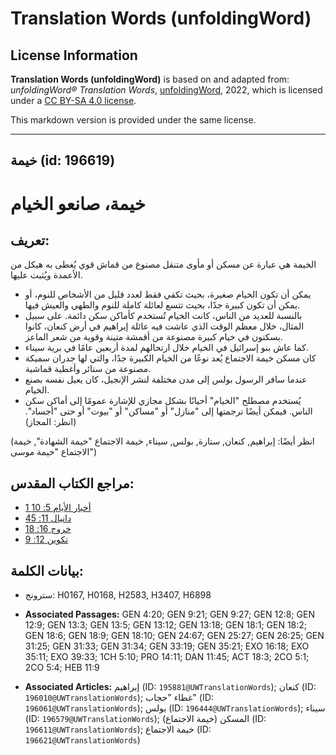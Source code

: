 # Translation Words (unfoldingWord)

## License Information

**Translation Words (unfoldingWord)** is based on and adapted from: _unfoldingWord® Translation Words_, [unfoldingWord](https://unfoldingword.org/utw), 2022, which is licensed under a [CC BY-SA 4.0 license](https://creativecommons.org/licenses/by-sa/4.0/legalcode.en).

This markdown version is provided under the same license.



--------------------------------

## خيمة (id: 196619)

خيمة، صانعو الخيام
==================

تعريف:
------

الخيمة هي عبارة عن مسكن أو مأوى متنقل مصنوع من قماش قوي يُغطى به هيكل من الأعمدة ويُثبت عليها.

* يمكن أن تكون الخيام صغيرة، بحيث تكفي فقط لعدد قليل من الأشخاص للنوم، أو يمكن أن تكون كبيرة جدًا، بحيث تتسع لعائلة كاملة للنوم والطهي والعيش فيها.
* بالنسبة للعديد من الناس، كانت الخيام تُستخدم كأماكن سكن دائمة. على سبيل المثال، خلال معظم الوقت الذي عاشت فيه عائلة إبراهيم في أرض كنعان، كانوا يسكنون في خيام كبيرة مصنوعة من أقمشة متينة وقوية من شعر الماعز.
* كما عاش بنو إسرائيل في الخيام خلال ارتحالهم لمدة أربعين عامًا في برية سيناء.
* كان مسكن خيمة الاجتماع يُعد نوعًا من الخيام الكبيرة جدًا، والتي لها جدران سميكة مصنوعة من ستائر وأغطية قماشية.
* عندما سافر الرسول بولس إلى مدن مختلفة لنشر الإنجيل، كان يعيل نفسه بصنع الخيام.
* يُستخدم مصطلح "الخيام" أحيانًا بشكل مجازي للإشارة عمومًا إلى أماكن سكن الناس. فيمكن أيضًا ترجمتها إلى "منازل" أو "مساكن" أو "بيوت" أو حتى "أجساد". (انظر: المجاز)

(انظر أيضًا: إبراهيم, كنعان, ستارة, بولس, سيناء, خيمة الاجتماع "خيمة الشهادة", خيمة الاجتماع "خيمة موسى")

مراجع الكتاب المقدس:
--------------------

* [1 أخبار الأيام 5: 10](https://ref.ly/1Chr5:10)
* [دانيال 11: 45](https://ref.ly/Dan11:45)
* [خروج 16: 18](https://ref.ly/Exod16:18)
* [تكوين 12: 9](https://ref.ly/Gen12:9)

بيانات الكلمة:
--------------

* سترونج: H0167, H0168, H2583, H3407, H6898

* **Associated Passages:** GEN 4:20; GEN 9:21; GEN 9:27; GEN 12:8; GEN 12:9; GEN 13:3; GEN 13:5; GEN 13:12; GEN 13:18; GEN 18:1; GEN 18:2; GEN 18:6; GEN 18:9; GEN 18:10; GEN 24:67; GEN 25:27; GEN 26:25; GEN 31:25; GEN 31:33; GEN 31:34; GEN 33:19; GEN 35:21; EXO 16:18; EXO 35:11; EXO 39:33; 1CH 5:10; PRO 14:11; DAN 11:45; ACT 18:3; 2CO 5:1; 2CO 5:4; HEB 11:9
* **Associated Articles:** إبراهيم (ID: `195881@UWTranslationWords`); كنعان (ID: `196010@UWTranslationWords`); غطاء "حجاب" (ID: `196061@UWTranslationWords`); بولس (ID: `196444@UWTranslationWords`); سيناء (ID: `196579@UWTranslationWords`); المسكن (خيمة الاجتماع) (ID: `196611@UWTranslationWords`); خيمة الاجتماع (ID: `196621@UWTranslationWords`)

